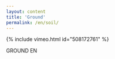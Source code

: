 ```yaml
---
layout: content
title: 'Ground'
permalink: /en/soil/
---
```

{% include vimeo.html id="508172761" %}

GROUND EN
